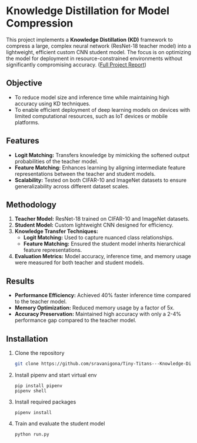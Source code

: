 # Knowledge Distillation for Model Compression

This project implements a **Knowledge Distillation (KD)** framework to compress a large, complex neural network (ResNet-18 teacher model) into a lightweight, efficient custom CNN student model. The focus is on optimizing the model for deployment in resource-constrained environments without significantly compromising accuracy. ([Full Project Report](https://github.com/sravanigona/Tiny-Titans---Knowledge-Distillation-for-Neural-Network-Compression/blob/main/Project%20Report.pdf))

## Objective

- To reduce model size and inference time while maintaining high accuracy using KD techniques.
- To enable efficient deployment of deep learning models on devices with limited computational resources, such as IoT devices or mobile platforms.

## Features

- **Logit Matching:** Transfers knowledge by mimicking the softened output probabilities of the teacher model.
- **Feature Matching:** Enhances learning by aligning intermediate feature representations between the teacher and student models.
- **Scalability:** Tested on both CIFAR-10 and ImageNet datasets to ensure generalizability across different dataset scales.

## Methodology

1. **Teacher Model:** ResNet-18 trained on CIFAR-10 and ImageNet datasets.
2. **Student Model:** Custom lightweight CNN designed for efficiency.
3. **Knowledge Transfer Techniques:**
   - **Logit Matching:** Used to capture nuanced class relationships.
   - **Feature Matching:** Ensured the student model inherits hierarchical feature representations.
4. **Evaluation Metrics:** Model accuracy, inference time, and memory usage were measured for both teacher and student models.


## Results

- **Performance Efficiency:** Achieved 40% faster inference time compared to the teacher model.
- **Memory Optimization:** Reduced memory usage by a factor of 5x.
- **Accuracy Preservation:** Maintained high accuracy with only a 2-4% performance gap compared to the teacher model.


## Installation

1. Clone the repository
   ```bash
   git clone https://github.com/sravanigona/Tiny-Titans---Knowledge-Distillation-for-Neural-Network-Compression.git
2. Install pipenv and start virtual env
   ```
   pip install pipenv
   pipenv shell
3. Install required packages
   ```
   pipenv install
4. Train and evaluate the student model
   ```
   python run.py
